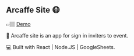 ## Arcaffe Site 😷

👉🏽 [Demo](https://arcaffe-event.herokuapp.com/)

🌟 Arcaffe site is an app for sign in inviters to event. 

💻 Built with React | Node.JS | GoogleSheets.
